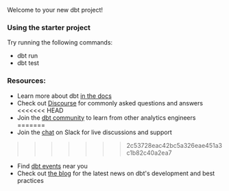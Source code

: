 Welcome to your new dbt project!

### Using the starter project

Try running the following commands:
- dbt run
- dbt test


### Resources:
- Learn more about dbt [in the docs](https://docs.getdbt.com/docs/introduction)
- Check out [Discourse](https://discourse.getdbt.com/) for commonly asked questions and answers
<<<<<<< HEAD
- Join the [dbt community](http://community.getbdt.com/) to learn from other analytics engineers
=======
- Join the [chat](https://community.getdbt.com/) on Slack for live discussions and support
>>>>>>> 2c53728eac42bc5a326eae451a3c1b82c40a2ea7
- Find [dbt events](https://events.getdbt.com) near you
- Check out [the blog](https://blog.getdbt.com/) for the latest news on dbt's development and best practices
